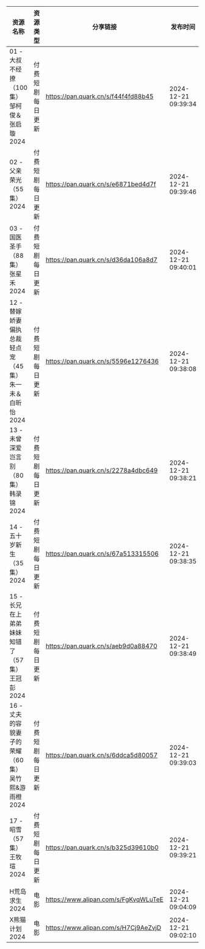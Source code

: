 | 资源名称                             | 资源类型     | 分享链接                                 | 发布时间                |
| -------------------------------- | -------- | ------------------------------------ | ------------------- |
| 01 - 大叔不经撩（100集）邹柯俊＆张启璇2024      | 付费短剧每日更新 | https://pan.quark.cn/s/f44f4fd88b45  | 2024-12-21 09:39:34 |
| 02 - 父亲荣光（55集）2024               | 付费短剧每日更新 | https://pan.quark.cn/s/e6871bed4d7f  | 2024-12-21 09:39:46 |
| 03 - 国医圣手（88集）张星禾2024            | 付费短剧每日更新 | https://pan.quark.cn/s/d36da106a8d7  | 2024-12-21 09:40:01 |
| 12 - 替嫁娇妻偏执总裁轻点宠（45集）朱一未＆白昕怡2024 | 付费短剧每日更新 | https://pan.quark.cn/s/5596e1276436  | 2024-12-21 09:38:08 |
| 13 - 未曾深爱岂言别（80集）韩录锦2024         | 付费短剧每日更新 | https://pan.quark.cn/s/2278a4dbc649  | 2024-12-21 09:38:21 |
| 14 - 五十岁新生（35集）2024              | 付费短剧每日更新 | https://pan.quark.cn/s/67a513315506  | 2024-12-21 09:38:35 |
| 15 - 长兄在上弟弟妹妹知错了（57集）王冠彭2024     | 付费短剧每日更新 | https://pan.quark.cn/s/aeb9d0a88470  | 2024-12-21 09:38:49 |
| 16 - 丈夫的容貌妻子的荣耀（60集）吴竹熙&游雨橙2024  | 付费短剧每日更新 | https://pan.quark.cn/s/6ddca5d80057  | 2024-12-21 09:39:03 |
| 17 - 昭雪（57集）王牧瑄2024              | 付费短剧每日更新 | https://pan.quark.cn/s/b325d39610b0  | 2024-12-21 09:39:21 |
| H荒岛求生2024                        | 电影       | https://www.alipan.com/s/FgKvqWLuTeE | 2024-12-21 09:04:09 |
| X熊猫计划2024                        | 电影       | https://www.alipan.com/s/H7Cj9AeZvjD | 2024-12-21 09:02:10 |
